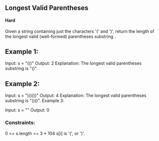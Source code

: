 ## Longest Valid Parentheses
#### Hard

Given a string containing just the characters '(' and ')', return the length of the longest valid (well-formed) parentheses 
substring
.

 

## Example 1:

Input: s = "(()"
Output: 2
Explanation: The longest valid parentheses substring is "()".
## Example 2:

Input: s = ")()())"
Output: 4
Explanation: The longest valid parentheses substring is "()()".
Example 3:

Input: s = ""
Output: 0
 

### Constraints:

0 <= s.length <= 3 * 104
s[i] is '(', or ')'.
